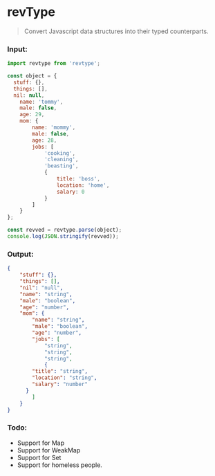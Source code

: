 # revType

> Convert Javascript data structures into their typed counterparts.

### Input:

```javascript
import revtype from 'revtype';

const object = {
  stuff: {},
  things: [],
  nil: null,
	name: 'tommy',
	male: false,
	age: 29,
	mom: {
		name: 'mommy',
		male: false,
		age: 28,
		jobs: [
			'cooking',
			'cleaning',
			'beasting',
			{
				title: 'boss',
				location: 'home',
				salary: 0
			}
		]
	}
};

const revved = revtype.parse(object);
console.log(JSON.stringify(revved));
```

### Output:

```json
{
	"stuff": {},
	"things": [],
	"nil": "null",
	"name": "string",
	"male": "boolean",
	"age": "number",
	"mom": {
		"name": "string",
		"male": "boolean",
		"age": "number",
		"jobs": [
			"string",
			"string",
			"string",
			{
        "title": "string",
        "location": "string",
        "salary": "number"
      }
		]
	}
}

```

### Todo:
- Support for Map
- Support for WeakMap
- Support for Set
- Support for homeless people.
